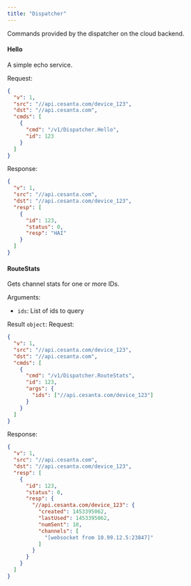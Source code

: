 ```yaml
---
title: "Dispatcher"
---
```


Commands provided by the dispatcher on the cloud backend.

#### Hello
A simple echo service.


Request:
```json
{
  "v": 1,
  "src": "//api.cesanta.com/device_123",
  "dst": "//api.cesanta.com",
  "cmds": [
    {
      "cmd": "/v1/Dispatcher.Hello",
      "id": 123
    }
  ]
}

```

Response:
```json
{
  "v": 1,
  "src": "//api.cesanta.com",
  "dst": "//api.cesanta.com/device_123",
  "resp": [
    {
      "id": 123,
      "status": 0,
      "resp": "HAI"
    }
  ]
}

```

#### RouteStats
Gets channel stats for one or more IDs.

Arguments:
- `ids`: List of ids to query

Result `object`: 
Request:
```json
{
  "v": 1,
  "src": "//api.cesanta.com/device_123",
  "dst": "//api.cesanta.com",
  "cmds": [
    {
      "cmd": "/v1/Dispatcher.RouteStats",
      "id": 123,
      "args": {
        "ids": ["//api.cesanta.com/device_123"]
      }
    }
  ]
}

```

Response:
```json
{
  "v": 1,
  "src": "//api.cesanta.com",
  "dst": "//api.cesanta.com/device_123",
  "resp": [
    {
      "id": 123,
      "status": 0,
      "resp": {
        "//api.cesanta.com/device_123": {
          "created": 1453395062,
          "lastUsed": 1453395062,
          "numSent": 10,
          "channels": [
            "[websocket from 10.99.12.5:23847]"
          ]
        }
      }
    }
  ]
}

```


